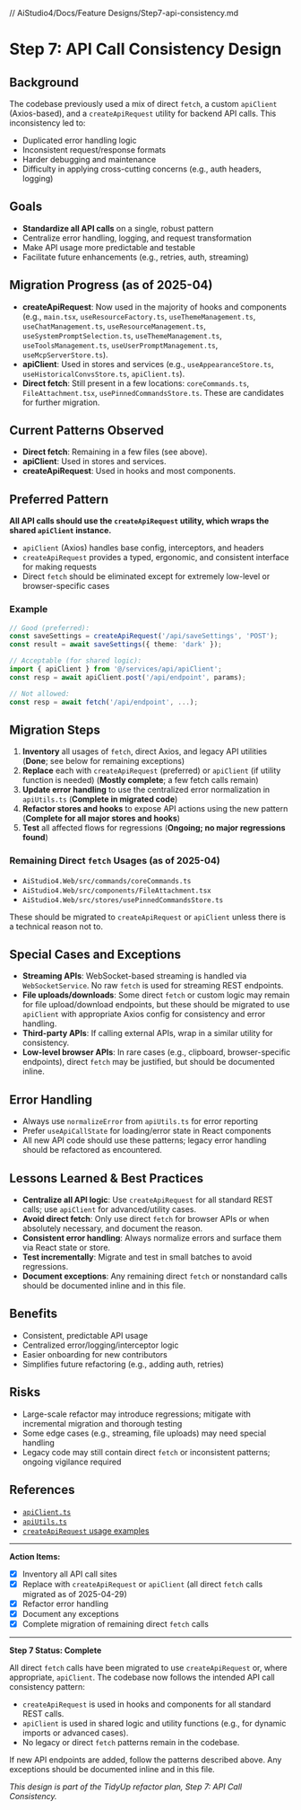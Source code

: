 ﻿// AiStudio4/Docs/Feature Designs/Step7-api-consistency.md

# Step 7: API Call Consistency Design

## Background

The codebase previously used a mix of direct `fetch`, a custom `apiClient` (Axios-based), and a `createApiRequest` utility for backend API calls. This inconsistency led to:
- Duplicated error handling logic
- Inconsistent request/response formats
- Harder debugging and maintenance
- Difficulty in applying cross-cutting concerns (e.g., auth headers, logging)

## Goals
- **Standardize all API calls** on a single, robust pattern
- Centralize error handling, logging, and request transformation
- Make API usage more predictable and testable
- Facilitate future enhancements (e.g., retries, auth, streaming)

## Migration Progress (as of 2025-04)

- **createApiRequest**: Now used in the majority of hooks and components (e.g., `main.tsx`, `useResourceFactory.ts`, `useThemeManagement.ts`, `useChatManagement.ts`, `useResourceManagement.ts`, `useSystemPromptSelection.ts`, `useThemeManagement.ts`, `useToolsManagement.ts`, `useUserPromptManagement.ts`, `useMcpServerStore.ts`).
- **apiClient**: Used in stores and services (e.g., `useAppearanceStore.ts`, `useHistoricalConvsStore.ts`, `apiClient.ts`).
- **Direct fetch**: Still present in a few locations: `coreCommands.ts`, `FileAttachment.tsx`, `usePinnedCommandsStore.ts`. These are candidates for further migration.

## Current Patterns Observed

- **Direct fetch**: Remaining in a few files (see above).
- **apiClient**: Used in stores and services.
- **createApiRequest**: Used in hooks and most components.

## Preferred Pattern

**All API calls should use the `createApiRequest` utility, which wraps the shared `apiClient` instance.**

- `apiClient` (Axios) handles base config, interceptors, and headers
- `createApiRequest` provides a typed, ergonomic, and consistent interface for making requests
- Direct `fetch` should be eliminated except for extremely low-level or browser-specific cases

### Example

```ts
// Good (preferred):
const saveSettings = createApiRequest('/api/saveSettings', 'POST');
const result = await saveSettings({ theme: 'dark' });

// Acceptable (for shared logic):
import { apiClient } from '@/services/api/apiClient';
const resp = await apiClient.post('/api/endpoint', params);

// Not allowed:
const resp = await fetch('/api/endpoint', ...);
```

## Migration Steps

1. **Inventory** all usages of `fetch`, direct Axios, and legacy API utilities (**Done**; see below for remaining exceptions)
2. **Replace** each with `createApiRequest` (preferred) or `apiClient` (if utility function is needed) (**Mostly complete**; a few fetch calls remain)
3. **Update error handling** to use the centralized error normalization in `apiUtils.ts` (**Complete in migrated code**)
4. **Refactor stores and hooks** to expose API actions using the new pattern (**Complete for all major stores and hooks**)
5. **Test** all affected flows for regressions (**Ongoing; no major regressions found**)

### Remaining Direct `fetch` Usages (as of 2025-04)
- `AiStudio4.Web/src/commands/coreCommands.ts`
- `AiStudio4.Web/src/components/FileAttachment.tsx`
- `AiStudio4.Web/src/stores/usePinnedCommandsStore.ts`

These should be migrated to `createApiRequest` or `apiClient` unless there is a technical reason not to.

## Special Cases and Exceptions

- **Streaming APIs**: WebSocket-based streaming is handled via `WebSocketService`. No raw `fetch` is used for streaming REST endpoints.
- **File uploads/downloads**: Some direct `fetch` or custom logic may remain for file upload/download endpoints, but these should be migrated to use `apiClient` with appropriate Axios config for consistency and error handling.
- **Third-party APIs**: If calling external APIs, wrap in a similar utility for consistency.
- **Low-level browser APIs**: In rare cases (e.g., clipboard, browser-specific endpoints), direct `fetch` may be justified, but should be documented inline.

## Error Handling
- Always use `normalizeError` from `apiUtils.ts` for error reporting
- Prefer `useApiCallState` for loading/error state in React components
- All new API code should use these patterns; legacy error handling should be refactored as encountered.

## Lessons Learned & Best Practices
- **Centralize all API logic**: Use `createApiRequest` for all standard REST calls; use `apiClient` for advanced/utility cases.
- **Avoid direct fetch**: Only use direct `fetch` for browser APIs or when absolutely necessary, and document the reason.
- **Consistent error handling**: Always normalize errors and surface them via React state or store.
- **Test incrementally**: Migrate and test in small batches to avoid regressions.
- **Document exceptions**: Any remaining direct `fetch` or nonstandard calls should be documented inline and in this file.

## Benefits
- Consistent, predictable API usage
- Centralized error/logging/interceptor logic
- Easier onboarding for new contributors
- Simplifies future refactoring (e.g., adding auth, retries)

## Risks
- Large-scale refactor may introduce regressions; mitigate with incremental migration and thorough testing
- Some edge cases (e.g., streaming, file uploads) may need special handling
- Legacy code may still contain direct `fetch` or inconsistent patterns; ongoing vigilance required

## References
- [`apiClient.ts`](../../AiStudio4.Web/src/services/api/apiClient.ts)
- [`apiUtils.ts`](../../AiStudio4.Web/src/utils/apiUtils.ts)
- [`createApiRequest` usage examples](../../AiStudio4.Web/src/hooks/)

---

**Action Items:**
- [x] Inventory all API call sites
- [x] Replace with `createApiRequest` or `apiClient` (all direct `fetch` calls migrated as of 2025-04-29)
- [x] Refactor error handling
- [x] Document any exceptions
- [x] Complete migration of remaining direct `fetch` calls

---

**Step 7 Status: Complete**

All direct `fetch` calls have been migrated to use `createApiRequest` or, where appropriate, `apiClient`. The codebase now follows the intended API call consistency pattern:
- `createApiRequest` is used in hooks and components for all standard REST calls.
- `apiClient` is used in shared logic and utility functions (e.g., for dynamic imports or advanced cases).
- No legacy or direct `fetch` patterns remain in the codebase.

If new API endpoints are added, follow the patterns described above. Any exceptions should be documented inline and in this file.

*This design is part of the TidyUp refactor plan, Step 7: API Call Consistency.*